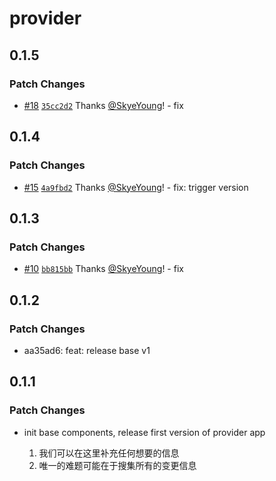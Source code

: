 # provider

## 0.1.5

### Patch Changes

- [#18](https://github.com/yfordev/portal/pull/18) [`35cc2d2`](https://github.com/yfordev/portal/commit/35cc2d24646f9683a18fd49a76c515853dd23575) Thanks [@SkyeYoung](https://github.com/SkyeYoung)! - fix

## 0.1.4

### Patch Changes

- [#15](https://github.com/yfordev/portal/pull/15) [`4a9fbd2`](https://github.com/yfordev/portal/commit/4a9fbd2606688ab106d7c60af235315179f03944) Thanks [@SkyeYoung](https://github.com/SkyeYoung)! - fix: trigger version

## 0.1.3

### Patch Changes

- [#10](https://github.com/yfordev/portal/pull/10) [`bb815bb`](https://github.com/yfordev/portal/commit/bb815bbb58e093ff29f0fff5b7898798980020a6) Thanks [@SkyeYoung](https://github.com/SkyeYoung)! - fix

## 0.1.2

### Patch Changes

- aa35ad6: feat: release base v1

## 0.1.1

### Patch Changes

- init base components, release first version of provider app

  1. 我们可以在这里补充任何想要的信息
  2. 唯一的难题可能在于搜集所有的变更信息
